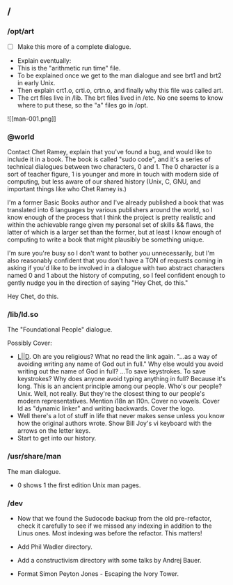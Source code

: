 
## /

### /opt/art

- [ ] Make this more of a complete dialogue.

- Explain eventually:
- This is the "arithmetic run time" file.
- To be explained once we get to the man dialogue and see brt1 and brt2 in early Unix.
- Then explain crt1.o, crti.o, crtn.o, and finally why this file was called art.
- The crt files live in /lib. The brt files lived in /etc. No one seems to know where to put these, so the "a" files go in /opt.

![[man-001.png]]

### @world

Contact Chet Ramey, explain that you've found a bug, and would like to include it in a book. The book is called "sudo code", and it's a series of technical dialogues between two characters, 0 and 1. The 0 character is a sort of teacher figure, 1 is younger and more in touch with modern side of computing, but less aware of our shared history (Unix, C, GNU, and important things like who Chet Ramey is.)

I'm a former Basic Books author and I've already published a book that was translated into 6 languages by various publishers around the world, so I know enough of the process that I think the project is pretty realistic and within the achievable range given my personal set of skills && flaws, the latter of which is a larger set than the former, but at least I know enough of computing to write a book that might plausibly be something unique.

I'm sure you're busy so I don't want to bother you unnecessarily, but I'm also reasonably confident that you don't have a TON of requests coming in asking if you'd like to be involved in a dialogue with two abstract characters named 0 and 1 about the history of computing, so I feel confident enough to gently nudge you in the direction of saying "Hey Chet, do this."

Hey Chet, do this.


### /lib/ld.so

The "Foundational People" dialogue.

Possibly Cover:
- [L||D](https://en.wikipedia.org/w/index.php?title=Names_of_God_in_Judaism#Erasing_the_name_of_God:~:text=The%20words%20God%20and%20Lord%20are%20written%20by%20some%20Jews%20as%20G%2Dd%20and%20L%2Drd%20as%20a%20way%20of%20avoiding%20writing%20any%20name%20of%20God%20out%20in%20full.). Oh are you religious? What no read the link again. "...as a way of avoiding writing any name of God out in full." Why else would you avoid writing out the name of God in full? ...To save keystrokes. To save keystrokes? Why does anyone avoid typing anything in full? Because it's long. This is an ancient principle among our people. Who's our people? Unix. Well, not really. But they're the closest thing to our people's modern representatives. Mention i18n an l10n. Cover no vowels. Cover ld as "dynamic linker" and writing backwards. Cover the logo. 
- Well there's a lot of stuff in life that never makes sense unless you know how the original authors wrote. Show Bill Joy's vi keyboard with the arrows on the letter keys.
- Start to get into our history.

### /usr/share/man

The man dialogue.
- 0 shows 1 the first edition Unix man pages.

### /dev

- Now that we found the Sudocode backup from the old pre-refactor, check it carefully to see if we missed any indexing in addition to the Linus ones. Most indexing was before the refactor. This matters!

- Add Phil Wadler directory.

- Add a constructivism directory with some talks by Andrej Bauer.

- Format Simon Peyton Jones - Escaping the Ivory Tower.
